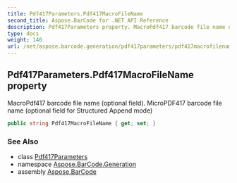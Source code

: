 ```yaml
---
title: Pdf417Parameters.Pdf417MacroFileName
second_title: Aspose.BarCode for .NET API Reference
description: Pdf417Parameters property. MacroPdf417 barcode file name optional field. MicroPDF417 barcode file name optional field for Structured Append mode
type: docs
weight: 140
url: /net/aspose.barcode.generation/pdf417parameters/pdf417macrofilename/
---
```

## Pdf417Parameters.Pdf417MacroFileName property

MacroPdf417 barcode file name (optional field). MicroPDF417 barcode file name (optional field for Structured Append mode)

```csharp
public string Pdf417MacroFileName { get; set; }
```

### See Also

* class [Pdf417Parameters](../)
* namespace [Aspose.BarCode.Generation](../../pdf417parameters/)
* assembly [Aspose.BarCode](../../../)



